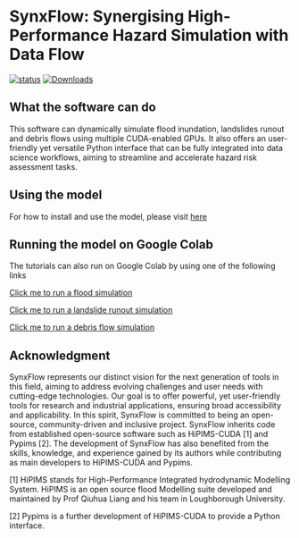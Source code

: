 # SynxFlow: Synergising High-Performance Hazard Simulation with Data Flow
[![status](https://joss.theoj.org/papers/04b306f03970eb31c48199863ad669aa/status.svg)](https://joss.theoj.org/papers/04b306f03970eb31c48199863ad669aa) [![Downloads](https://static.pepy.tech/badge/synxflow)](https://pepy.tech/project/synxflow)
## What the software can do

This software can dynamically simulate flood inundation, landslides runout and debris flows using multiple CUDA-enabled GPUs. It also offers an user-friendly yet versatile Python interface that can be fully integrated into data science workflows, aiming to streamline and accelerate hazard risk assessment tasks.

## Using the model

For how to install and use the model, please visit [here](https://synxflow.readthedocs.io)

## Running the model on Google Colab

The tutorials can also run on Google Colab by using one of the following links

[Click me to run a flood simulation](https://colab.research.google.com/drive/1ujrdzuEeFOZ1L_iETmu4G97HiZQpOb2o?usp=sharing)

[Click me to run a landslide runout simulation](https://colab.research.google.com/drive/1D_Y0-NOyNBuDAKISqiPtGClNe5mRybsF?usp=sharingg)

[Click me to run a debris flow simulation](https://colab.research.google.com/drive/1xz-CqSVJBH_nyFZSRVagRVHZ2dcXiFI-?usp=sharing)


## Acknowledgment
SynxFlow represents our distinct vision for the next generation of tools in this field, aiming to address evolving challenges and user needs with cutting-edge technologies. Our goal is to offer powerful, yet user-friendly tools for research and industrial applications, ensuring broad accessibility and applicability. In this spirit, SynxFlow is committed to being an open-source, community-driven and inclusive project. SynxFlow inherits code from established open-source software such as HiPIMS-CUDA [1] and Pypims [2]. The development of SynxFlow has also benefited from the skills, knowledge, and experience gained by its authors while contributing as main developers to HiPIMS-CUDA and Pypims.

[1] HiPIMS stands for High-Performance Integrated hydrodynamic Modelling System. HiPIMS is an open source flood Modelling suite developed and maintained by Prof Qiuhua Liang and his team in Loughborough University. 

[2] Pypims is a further development of HiPIMS-CUDA to provide a Python interface.
